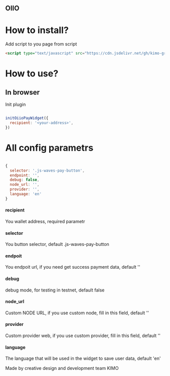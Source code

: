## OIIO

# How to install?

Add script to you page from script
```html
<script type="text/javascript" src="https://cdn.jsdelivr.net/gh/kimo-group/oiio/oiio.js"></script>
```

# How to use?

## In browser
Init plugin
```js

initOiioPayWidget({
  recipient: '<your-address>',
})

```

# All config parametrs

```js

{
  selector: '.js-waves-pay-button',
  endpoint: '',
  debug: false,
  node_url: '',
  provider: '',
  language: 'en'
}

```

#### recipient
You wallet address, required parametr

#### selector
You button selector, default .js-waves-pay-button

#### endpoit
You endpoit url, if you need get success payment data, default ''

#### debug
debug mode, for testing in testnet, default false

#### node_url
Custom NODE URL, if you use custom node, fill in this field, default ''

#### provider
Custom provider web, if you use custom provider, fill in this field, default ''

#### language
The language that will be used in the widget to save user data, default 'en'

Made by creative design and development team KIMO
